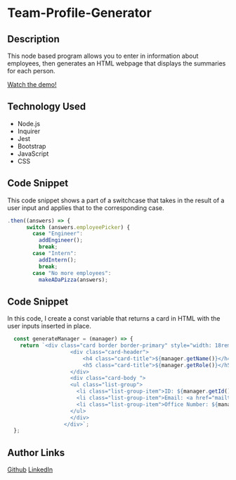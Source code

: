 # Team-Profile-Generator

## Description
This node based program allows you to enter in information about employees, then generates an HTML webpage that displays the summaries for each person.

[Watch the demo!](https://watch.screencastify.com/v/9Gs7SHHN4StPLLOW6nh5)

## Technology Used
* Node.js
* Inquirer
* Jest
* Bootstrap
* JavaScript
* CSS

## Code Snippet
This code snippet shows a part of a switchcase that takes in the result of 
a user input and applies that to the corresponding case. 

``` Javascript
.then((answers) => {
      switch (answers.employeePicker) {
        case "Engineer":
          addEngineer();
          break;
        case "Intern":
          addIntern();
          break;
        case "No more employees":
          makeADaPizza(answers);

```

## Code Snippet

In this code, I create a const variable that returns a card in HTML with the user inputs inserted in place.
``` Javascript
  const generateManager = (manager) => {
    return `<div class="card border border-primary" style="width: 18rem;">
                    <div class="card-header">
                        <h4 class="card-title">${manager.getName()}</h4>
                        <h5 class="card-title">${manager.getRole()}</h5>
                    </div>
                    <div class="card-body ">
                    <ul class="list-group">
                      <li class="list-group-item">ID: ${manager.getId()}: </li>
                      <li class="list-group-item">Email: <a href="mailto:${manager.getEmail()}">${manager.getEmail()}</a></li>
                      <li class="list-group-item">Office Number: ${manager.getOfficeNumber()}</li>
                    </ul>
                    </div> 
                  </div>`;
  };
```
## Author Links
[Github](https://github.com/mattjgatsby)
[LinkedIn](https://www.linkedin.com/in/matthew-gatsby-1a1521250/)